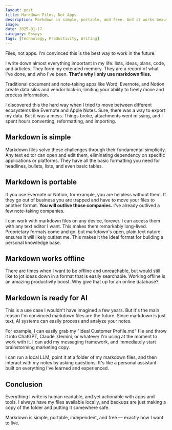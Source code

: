```yaml
---
layout: post
title: Markdown Files, Not Apps
description: Markdown is simple, portable, and free. And it works beautifully with AI tools.
image:
date: 2025-01-17
category: Essays
tags: [Technology, Productivity, Writing]
---
```


Files, not apps. I'm convinced this is the best way to work in the future.

I write down almost everything important in my life: lists, ideas, plans, code, and articles. They form my extended memory. They are a record of what I've done, and who I've been. **That's why I only use markdown files.**

Traditional document and note-taking apps like Word, Evernote, and Notion create data silos and vendor lock-in, limiting your ability to freely move and process information. 

I discovered this the hard way when I tried to move between different ecosystems like Evernote and Apple Notes. Sure, there was a way to export my data. But it was a mess. Things broke, attachments went missing, and I spent hours converting, reformatting, and importing.

## Markdown is simple

Markdown files solve these challenges through their fundamental simplicity. Any text editor can open and edit them, eliminating dependency on specific applications or platforms. They have all the basic formatting you need for headlines, bullets, lists, and even basic tables.

## Markdown is portable

If you use Evernote or Notion, for example, you are helpless without them. If they go out of business you are trapped and have to move your files to another format. **You will outlive those companies.** I've already outlived a few note-taking companies.

I can work with markdown files on any device, forever. I can access them with any text editor I want. This makes them remarkably long-lived. Proprietary formats come and go, but markdown's open, plain text nature ensures it will likely outlast me. This makes it the ideal format for building a personal knowledge base.

## Markdown works offline

There are times when I want to be offline and unreachable, but would still like to jot ideas down in a format that is easily searchable. Working offline is an amazing productivity boost. Why give that up for an online database?

## Markdown is ready for AI

This is a use case I wouldn't have imagined a few years. But it's the main reason I'm convinced markdown files are the future. Since markdown is just text, AI systems can easily process and analyze your notes.

For example, I can easily grab my "Ideal Customer Profile.md" file and throw it into ChatGPT, Claude, Gemini, or whatever I'm using at the moment to work with it. I can add my messaging framework, and immediately start brainstorming marketing copy.

I can run a local LLM, point it at a folder of my markdown files, and then interact with my notes by asking questions. It's like a personal assistant built on everything I've learned and experienced.

## Conclusion

Everything I write is human readable, and yet actionable with apps and tools. I always have my files available locally, and backups are just making a copy of the folder and putting it somewhere safe.

Markdown is simple, portable, independent, and free — exactly how I want to live.